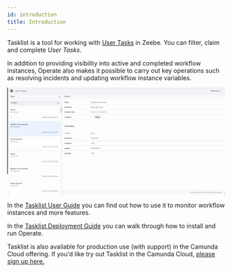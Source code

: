 ```yaml
---
id: introduction
title: Introduction
---
```


Tasklist is a tool for working with [User Tasks](https://docs.camunda.org/manual/7.8/reference/bpmn20/tasks/user-task/) in Zeebe.
You can filter, claim and complete *User Tasks*.

<!--
import ThemedImage from '@theme/ThemedImage';

<ThemedImage
alt="Tasklist Introduction"
sources={{
light: useBaseUrl('img/tasklist-introduction_light.png'),
dark: useBaseUrl('img/tasklist-introduction_dark.png'),
}}
/>;
-->
In addition to providing visibility into active and completed workflow instances, Operate also makes it possible to carry out key operations such as resolving <!-- FIXME: [incidents](/reference/incidents.html) --> incidents and updating workflow instance variables.

![tasklist-introduction](img/tasklist-introduction_light.png)

In the [Tasklist User Guide](userguide/basic-navigation) you can find out how to use it to monitor workflow instances and more features.

In the [Tasklist Deployment Guide](deployment/install-and-start) you can walk through how to install and run Operate.

Tasklist is also available for production use (with support) in the Camunda Cloud offering.
If you'd like try out Tasklist in the Camunda Cloud, [please sign up here.](https://accounts.cloud.camunda.io/signup)

 